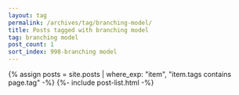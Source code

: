 ```yaml
---
layout: tag
permalink: /archives/tag/branching-model/
title: Posts tagged with branching model
tag: branching model
post_count: 1
sort_index: 998-branching model
---
```

{% assign posts = site.posts | where_exp: "item", "item.tags contains page.tag" -%}
{%- include post-list.html -%}

